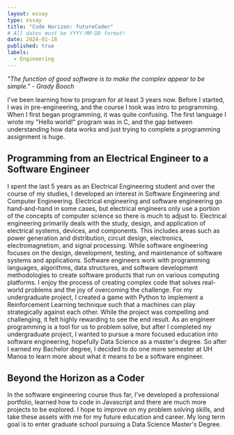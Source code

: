 ```yaml
---
layout: essay
type: essay
title: "Code Horizon: futureCoder"
# All dates must be YYYY-MM-DD format!
date: 2024-01-18
published: true
labels:
  - Engineering
---
```


*"The function of good software is to make the complex appear to be simple." - Grady Booch*

I've been learning how to program for at least 3 years now. Before I started, I was in pre-engineering, and the course I took was intro to programming. When I first began programming, it was quite confusing. The first language I wrote my "Hello world!" program was in C, and the gap between understanding how data works and just trying to complete a programming assignment is huge. 

## Programming from an Electrical Engineer to a Software Engineer

I spent the last 5 years as an Electrical Engineering student and over the course of my studies, I developed an interest in Software Engineering and Computer Engineering. Electrical engineering and software engineering go hand-and-hand in some cases, but electrical engineers only use a portion of the concepts of computer science so there is much to adjust to. Electrical engineering primarily deals with the study, design, and application of electrical systems, devices, and components. This includes areas such as power generation and distribution, circuit design, electronics, electromagnetism, and signal processing. While software engineering focuses on the design, development, testing, and maintenance of software systems and applications. Software engineers work with programming languages, algorithms, data structures, and software development methodologies to create software products that run on various computing platforms. I enjoy the process of creating complex code that solves real-world problems and the joy of overcoming the challenge. For my undergraduate project, I created a game with Python to implement a Reinforcement Learning technique such that a machines can play strategically against each other. While the project was compelling and challenging, it felt highly rewarding to see the end result. As an engineer programming is a tool for us to problem solve, but after I completed my undergraduate project, I wanted to pursue a more focused education into software engineering, hopefully Data Science as a master's degree. So after I earned my Bachelor degree, I decided to do one more semester at UH Manoa to learn more about what it means to be a software engineer.

## Beyond the Horizon as a Coder

In the software engineering course thus far, I've developed a professional portfolio, learned how to code in Javascript and there are much more projects to be explored. I hope to improve on my problem solving skills, and take these assets with me for my future education and career. My long term goal is to enter graduate school pursuing a Data Science Master's Degree.
